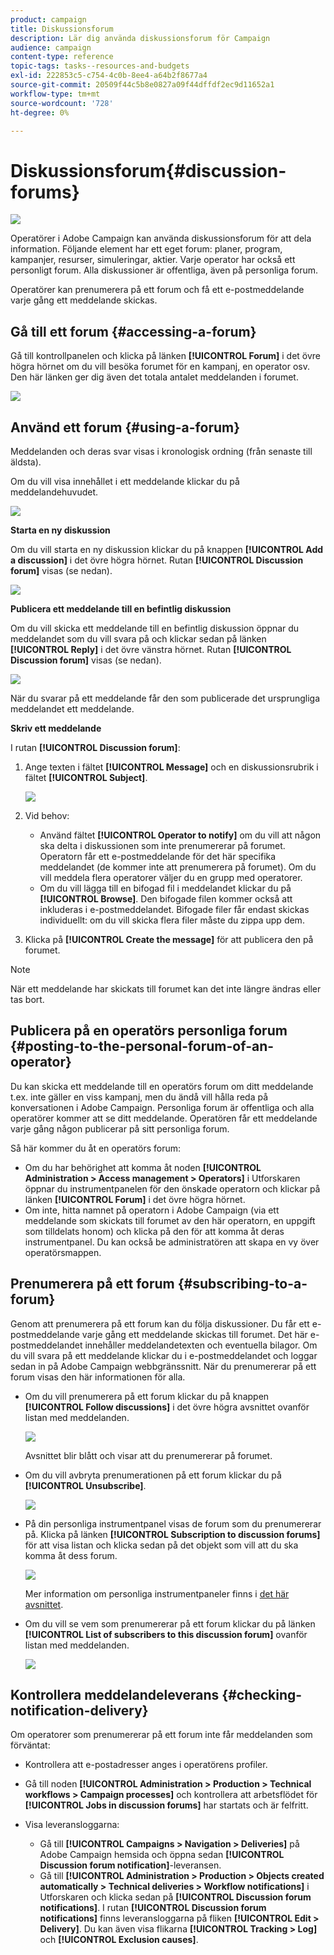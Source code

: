 ```yaml
---
product: campaign
title: Diskussionsforum
description: Lär dig använda diskussionsforum för Campaign
audience: campaign
content-type: reference
topic-tags: tasks--resources-and-budgets
exl-id: 222853c5-c754-4c0b-8ee4-a64b2f8677a4
source-git-commit: 20509f44c5b8e0827a09f44dffdf2ec9d11652a1
workflow-type: tm+mt
source-wordcount: '728'
ht-degree: 0%

---
```


# Diskussionsforum{#discussion-forums}

![](../../assets/v7-only.svg)

Operatörer i Adobe Campaign kan använda diskussionsforum för att dela information. Följande element har ett eget forum: planer, program, kampanjer, resurser, simuleringar, aktier. Varje operator har också ett personligt forum. Alla diskussioner är offentliga, även på personliga forum.

Operatörer kan prenumerera på ett forum och få ett e-postmeddelande varje gång ett meddelande skickas.

## Gå till ett forum {#accessing-a-forum}

Gå till kontrollpanelen och klicka på länken **[!UICONTROL Forum]** i det övre högra hörnet om du vill besöka forumet för en kampanj, en operator osv. Den här länken ger dig även det totala antalet meddelanden i forumet.

![](assets/mrm_forum_access_link.png)

## Använd ett forum {#using-a-forum}

Meddelanden och deras svar visas i kronologisk ordning (från senaste till äldsta).

Om du vill visa innehållet i ett meddelande klickar du på meddelandehuvudet.

![](assets/mrm_forum_expand_msg.png)

**Starta en ny diskussion**

Om du vill starta en ny diskussion klickar du på knappen **[!UICONTROL Add a discussion]** i det övre högra hörnet. Rutan **[!UICONTROL Discussion forum]** visas (se nedan).

![](assets/mrm_forum_new_thread.png)

**Publicera ett meddelande till en befintlig diskussion**

Om du vill skicka ett meddelande till en befintlig diskussion öppnar du meddelandet som du vill svara på och klickar sedan på länken **[!UICONTROL Reply]** i det övre vänstra hörnet. Rutan **[!UICONTROL Discussion forum]** visas (se nedan).

![](assets/mrm_forum_answer_msg.png)

När du svarar på ett meddelande får den som publicerade det ursprungliga meddelandet ett meddelande.

**Skriv ett meddelande**

I rutan **[!UICONTROL Discussion forum]**:

1. Ange texten i fältet **[!UICONTROL Message]** och en diskussionsrubrik i fältet **[!UICONTROL Subject]**.

   ![](assets/mrm_forum_edit_msg.png)

1. Vid behov:

   * Använd fältet **[!UICONTROL Operator to notify]** om du vill att någon ska delta i diskussionen som inte prenumererar på forumet. Operatorn får ett e-postmeddelande för det här specifika meddelandet (de kommer inte att prenumerera på forumet). Om du vill meddela flera operatorer väljer du en grupp med operatorer.
   * Om du vill lägga till en bifogad fil i meddelandet klickar du på **[!UICONTROL Browse]**. Den bifogade filen kommer också att inkluderas i e-postmeddelandet. Bifogade filer får endast skickas individuellt: om du vill skicka flera filer måste du zippa upp dem.

1. Klicka på **[!UICONTROL Create the message]** för att publicera den på forumet.

>[!NOTE]
>
>När ett meddelande har skickats till forumet kan det inte längre ändras eller tas bort.

## Publicera på en operatörs personliga forum {#posting-to-the-personal-forum-of-an-operator}

Du kan skicka ett meddelande till en operatörs forum om ditt meddelande t.ex. inte gäller en viss kampanj, men du ändå vill hålla reda på konversationen i Adobe Campaign. Personliga forum är offentliga och alla operatörer kommer att se ditt meddelande. Operatören får ett meddelande varje gång någon publicerar på sitt personliga forum.

Så här kommer du åt en operatörs forum:

* Om du har behörighet att komma åt noden **[!UICONTROL Administration > Access management > Operators]** i Utforskaren öppnar du instrumentpanelen för den önskade operatorn och klickar på länken **[!UICONTROL Forum]** i det övre högra hörnet.
* Om inte, hitta namnet på operatorn i Adobe Campaign (via ett meddelande som skickats till forumet av den här operatorn, en uppgift som tilldelats honom) och klicka på den för att komma åt deras instrumentpanel. Du kan också be administratören att skapa en vy över operatörsmappen.

## Prenumerera på ett forum {#subscribing-to-a-forum}

Genom att prenumerera på ett forum kan du följa diskussioner. Du får ett e-postmeddelande varje gång ett meddelande skickas till forumet. Det här e-postmeddelandet innehåller meddelandetexten och eventuella bilagor. Om du vill svara på ett meddelande klickar du i e-postmeddelandet och loggar sedan in på Adobe Campaign webbgränssnitt. När du prenumererar på ett forum visas den här informationen för alla.

* Om du vill prenumerera på ett forum klickar du på knappen **[!UICONTROL Follow discussions]** i det övre högra avsnittet ovanför listan med meddelanden.

   ![](assets/mrm_forum_subscribe.png)

   Avsnittet blir blått och visar att du prenumererar på forumet.

* Om du vill avbryta prenumerationen på ett forum klickar du på **[!UICONTROL Unsubscribe]**.

   ![](assets/mrm_forum_unsubscribe.png)

* På din personliga instrumentpanel visas de forum som du prenumererar på. Klicka på länken **[!UICONTROL Subscription to discussion forums]** för att visa listan och klicka sedan på det objekt som vill att du ska komma åt dess forum.

   ![](assets/platform_dashboard_operator_subscr_forums.png)

   Mer information om personliga instrumentpaneler finns i [det här avsnittet](../../platform/using/access-management-operators.md).

* Om du vill se vem som prenumererar på ett forum klickar du på länken **[!UICONTROL List of subscribers to this discussion forum]** ovanför listan med meddelanden.

   ![](assets/mrm_forum_subscribers.png)

## Kontrollera meddelandeleverans {#checking-notification-delivery}

Om operatorer som prenumererar på ett forum inte får meddelanden som förväntat:

* Kontrollera att e-postadresser anges i operatörens profiler.
* Gå till noden **[!UICONTROL Administration > Production > Technical workflows > Campaign processes]** och kontrollera att arbetsflödet för **[!UICONTROL Jobs in discussion forums]** har startats och är felfritt.
* Visa leveransloggarna:

   * Gå till **[!UICONTROL Campaigns > Navigation > Deliveries]** på Adobe Campaign hemsida och öppna sedan **[!UICONTROL Discussion forum notification]**-leveransen.
   * Gå till **[!UICONTROL Administration > Production > Objects created automatically > Technical deliveries > Workflow notifications]** i Utforskaren och klicka sedan på **[!UICONTROL Discussion forum notifications]**.
   I rutan **[!UICONTROL Discussion forum notifications]** finns leveransloggarna på fliken **[!UICONTROL Edit > Delivery]**. Du kan även visa flikarna **[!UICONTROL Tracking > Log]** och **[!UICONTROL Exclusion causes]**.
